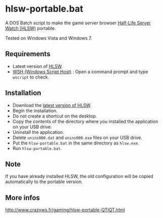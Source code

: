 hlsw-portable.bat
==================

A DOS Batch script to make the game server browser [Half-Life Server Watch (HLSW)](http://www.hlsw.org/) portable.

Tested on Windows Vista and Windows 7.

Requirements
------------

* Latest version of [HLSW](http://www.hlsw.org/).
* [WSH (Windows Script Host)](http://support.microsoft.com/kb/232211) : Open a command prompt and type ``wscript`` to check.

Installation
------------

* Download the [latest version of HLSW](http://www.hlsw.org/hlsw/download/).
* Begin the installation.
* Do not create a shortcut on the desktop.
* Copy the contents of the directory where you installed the application on your USB drive.
* Uninstall the application.
* Delete ``unins000.dat`` and ``unins000.exe`` files on your USB drive.
* Put the ``hlsw-portable.bat`` in the same directory as ``hlsw.exe``.
* Run ``hlsw-portable.bat``.

Note
----

If you have already installed HLSW, the old configuration will be copied automatically to the portable version.

More infos
----------

http://www.crazyws.fr/gaming/hlsw-portable-QTIQT.html